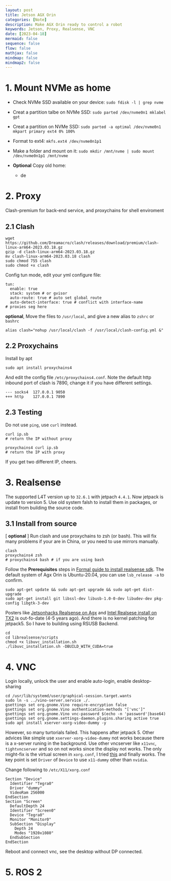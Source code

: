 ```yaml
---
layout: post
title: Jetson AGX Orin
categories: [Note]
description: Make AGX Orin ready to control a robot
keywords: Jetson, Proxy, Realsense, VNC
date: [2023-04-18]
mermaid: false
sequence: false
flow: false
mathjax: false
mindmap: false
mindmap2: false
---
```


# 1. Mount NVMe as home

- Check NVMe SSD available on your device: `sudo fdisk -l | grep nvme`

- Creat a partition talbe on NVMe SSD: `sudo parted /dev/nvme0n1 mklabel gpt`

- Creat a partition on NVMe SSD: `sudo parted -a optimal /dev/nvme0n1 mkpart primary ext4 0% 100%`

- Format to ext4: `mkfs.ext4 /dev/nvme0n1p1`

- Make a folder and mount on it: `sudo mkdir /mnt/nvme | sudo mount /dev/nvme0n1p1 /mnt/nvme`

- **Optional** Copy old home: 
    - de 




# 2. Proxy
Clash-premium for back-end service, and proxychains for shell enviroment

## 2.1 Clash
```shell
wget https://github.com/Dreamacro/clash/releases/download/premium/clash-linux-arm64-2023.03.18.gz
gzip -d clash-linux-arm64-2023.03.18.gz
mv clash-linux-arm64-2023.03.18 clash
sudo chmod 755 clash
sudo chmod +x clash
```

Config tun mode, edit your yml configure file:

```text
tun:
  enable: true
  stack: system # or gvisor
  auto-route: true # auto set global route
  auto-detect-interface: true # conflict with interface-name
# proxies seg here
```

**optional**, Move the files to `/usr/local`, and give a new alias to `zshrc` or `bashrc`

```shell
alias clash="nohup /usr/local/clash -f /usr/local/clash-config.yml &"
```
## 2.2 Proxychains

Install by apt

```shell
sudo apt install proxychains4
```
And edit the config file `/etc/proxychains4.conf`. Note the default http inbound port of clash is 7890, change it if you have different settings.

```text
--- socks4  127.0.0.1 9050
+++ http    127.0.0.1 7890
```

## 2.3 Testing
Do not use `ping`, use `curl` instead.

```shell
curl ip.sb
# return the IP without proxy

proxychains4 curl ip.sb
# return the IP with proxy
```
If you get two different IP, cheers.

# 3. Realsense

The supported L4T version up to `32.6.1` with jetpach `4.4.1`. Now jetpack is update to version 5. Use old system falsh to install them in packages, or install from building the source code.

## 3.1 Install from source 

[ **optional** ] Run clash and use proxychains to zsh (or bash). This will fix many problems if your are in China, or you need to use mirrors manually.

```shell
clash
proxychains4 zsh
# proxychains4 bash # if you are using bash
```
Follow the **Prerequisites** steps in [Formal guide to install realsense sdk](https://github.com/IntelRealSense/librealsense/blob/master/doc/installation.md). The default system of Agx Orin is Ubuntu-20.04, you can use `lsb_release -a` to confirm.

```shell
sudo apt-get update && sudo apt-get upgrade && sudo apt-get dist-upgrade
sudo apt-get install git libssl-dev libusb-1.0-0-dev libudev-dev pkg-config libgtk-3-dev
```


Posters like [Jetsonhacks Realsense on Agx](https://jetsonhacks.com/2019/01/21/intel-realsense-d435i-on-nvidia-jetson-agx-xavier/) and [Intel Realsese install on TX2](https://dev.intelrealsense.com/docs/nvidia-jetson-tx2-installation) is out-fo-date (4-5 years ago). And there is no kernel patching for jetpack5. So I have to building using RSUSB Backend.

```shell
cd
cd librealsense/scripts
chmod +x libuvc_installation.sh
./libuvc_installation.sh -DBUILD_WITH_CUDA=true
```

# 4. VNC

Login locally, unlock the user and enable auto-login, enable desktop-sharing

```shell
cd /usr/lib/systemd/user/graphical-session.target.wants
sudo ln -s ../vino-server.service ./.
gsettings set org.gnome.Vino require-encryption false 
gsettings set org.gnome.Vino authentication-methods "['vnc']"
gsettings set org.gnome.Vino vnc-password $(echo -n 'password'|base64)
gsettings set org.gnome.settings-daemon.plugins.sharing active true
sudo apt install xserver-xorg-video-dummy -y
```

However, so many turtorials failed. This happens after jetpack 5. Other advices like simple use `xserver-xorg-video-dummy` not works because there is a x-server runing in the background. Use other vncserver like `x11vnc`, `tightvncserver` and so on not works since the display not works.
The only might-fix is the virtual screen in `xorg.conf`, I tried [this](https://developer.nvidia.com/docs/drive/drive-os/archives/6.0.3/linux/sdk/oxy_ex-1/common/topics/sys_components/vnc.html) and finally works. The key point is set `Driver` of `Device` to use `x11-dummy` other than `nvidia`.

Change following to `/etc/X11/xorg.conf`

```shell
Section "Device"
  Identifier "Tegra0"
  Driver "dummy"
  VideoRam 256000
EndSection
Section "Screen"
  DefaultDepth 24
  Identifier "Screen0"
  Device "Tegra0"
  Monitor "Monitor0"
  SubSection "Display"
    Depth 24
    Modes "1920x1080"
  EndSubSection
EndSection
```

Reboot and connect vnc, see the desktop without DP connected.

# 5. ROS 2

